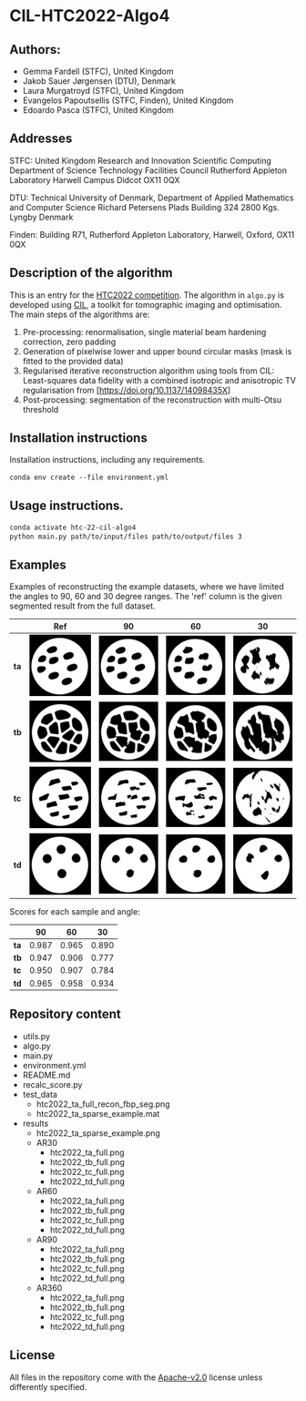 # CIL-HTC2022-Algo4

## Authors:
- Gemma Fardell (STFC), United Kingdom
- Jakob Sauer Jørgensen (DTU), Denmark
- Laura Murgatroyd (STFC), United Kingdom
- Evangelos Papoutsellis (STFC, Finden), United Kingdom
- Edoardo Pasca (STFC), United Kingdom

## Addresses
STFC: 
United Kingdom Research and Innovation
Scientific Computing Department of Science Technology Facilities Council
Rutherford Appleton Laboratory
Harwell Campus
Didcot
OX11 0QX

DTU: 
Technical University of Denmark,
Department of Applied Mathematics and Computer Science
Richard Petersens Plads 
Building 324
2800 Kgs. Lyngby
Denmark

Finden: 
Building R71,
Rutherford Appleton Laboratory,
Harwell,
Oxford,
OX11 0QX

## Description of the algorithm

This is an entry for the [HTC2022 competition](https://www.fips.fi/HTC2022.php).
The algorithm in `algo.py` is developed using [CIL](https://www.ccpi.ac.uk/cil), a toolkit for tomographic imaging and optimisation.
The main steps of the algorithms are:
1. Pre-processing: renormalisation, single material beam hardening correction, zero padding
2. Generation of pixelwise lower and upper bound circular masks (mask is fitted to the provided data)
3. Regularised iterative reconstruction algorithm using tools from CIL: Least-squares data fidelity with a combined isotropic and anisotropic TV regularisation from [https://doi.org/10.1137/14098435X]
4. Post-processing: segmentation of the reconstruction with multi-Otsu threshold

## Installation instructions

Installation instructions, including any requirements.

```
conda env create --file environment.yml
```

## Usage instructions.

```
conda activate htc-22-cil-algo4
python main.py path/to/input/files path/to/output/files 3
```

## Examples

Examples of reconstructing the example datasets, where we have limited the angles to 90, 60 and 30 degree ranges. The 'ref' column is the given segmented result from the full dataset.

|   	|  Ref	|  90 	| 60 	| 30 	|
|----------	|-----	|---	|---	|---	|
|   **ta**	| ![](https://github.com/TomographicImaging/CIL-HTC2022-Algo1/blob/main/test_data/htc2022_ta_full_recon_fbp_seg.png)	| ![](results/AR90/htc2022_ta_full.png)	|  ![](results/AR60/htc2022_ta_full.png) 	|   ![](results/AR30/htc2022_ta_full.png)	|   
|   **tb**	|   ![](https://github.com/TomographicImaging/CIL-HTC2022-Algo1/blob/improve_table/data/segmented_references/htc2022_tb_full_recon_fbp_seg.png)	|  ![](results/AR90/htc2022_tb_full.png)	|  ![](results/AR60/htc2022_tb_full.png) 	|   ![](results/AR30/htc2022_tb_full.png)	|   
|   **tc**	|   ![](https://github.com/TomographicImaging/CIL-HTC2022-Algo1/blob/improve_table/data/segmented_references/htc2022_tc_full_recon_fbp_seg.png)	| ![](results/AR90/htc2022_tc_full.png)	|  ![](results/AR60/htc2022_tc_full.png) 	|   ![](results/AR30/htc2022_tc_full.png)	|   
|   **td**	|   ![](https://github.com/TomographicImaging/CIL-HTC2022-Algo1/blob/improve_table/data/segmented_references/htc2022_td_full_recon_fbp_seg.png)	| ![](results/AR90/htc2022_td_full.png)	|  ![](results/AR60/htc2022_td_full.png) 	|   ![](results/AR30/htc2022_td_full.png)	|   

Scores for each sample and angle:

|   	|  90 	| 60 	| 30 	|
|-----	|---	|---	|---	|
|**ta**	|0.987|0.965|0.890| 
|**tb** |0.947|0.906|0.777|
|**tc**	|0.950|0.907|0.784|
|**td**	|0.965|0.958|0.934|

## Repository content
- utils.py
- algo.py
- main.py
- environment.yml
- README.md
- recalc_score.py
- test_data
  - htc2022_ta_full_recon_fbp_seg.png
  - htc2022_ta_sparse_example.mat
- results
  - htc2022_ta_sparse_example.png
  - AR30
    - htc2022_ta_full.png 
    - htc2022_tb_full.png
    - htc2022_tc_full.png
    - htc2022_td_full.png
  - AR60
    - htc2022_ta_full.png 
    - htc2022_tb_full.png
    - htc2022_tc_full.png
    - htc2022_td_full.png
  - AR90
    - htc2022_ta_full.png 
    - htc2022_tb_full.png
    - htc2022_tc_full.png
    - htc2022_td_full.png 
  - AR360
    - htc2022_ta_full.png 
    - htc2022_tb_full.png
    - htc2022_tc_full.png
    - htc2022_td_full.png 

## License
All files in the repository come with the [Apache-v2.0](https://www.apache.org/licenses/LICENSE-2.0) license unless differently specified.
